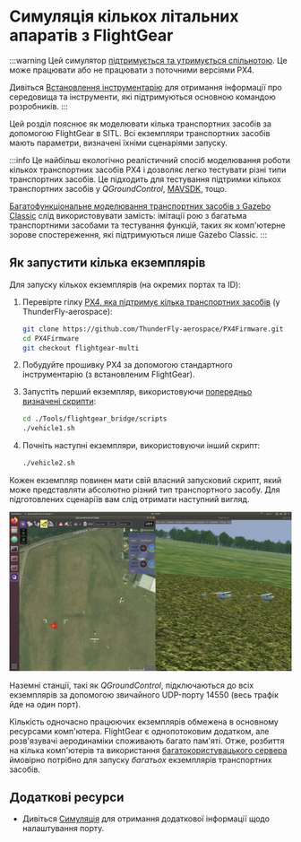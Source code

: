 # Симуляція кількох літальних апаратів з FlightGear

:::warning
Цей симулятор [підтримується та утримується спільнотою](../simulation/community_supported_simulators.md). Це може працювати або не працювати з поточними версіями PX4.

Дивіться [Встановлення інструментарію](../dev_setup/dev_env.md) для отримання інформації про середовища та інструменти, які підтримуються основною командою розробників.
:::

Цей розділ пояснює як моделювати кілька транспортних засобів за допомогою FlightGear в SITL. Всі екземпляри транспортних засобів мають параметри, визначені їхніми сценаріями запуску.

:::info Це найбільш екологічно реалістичний спосіб моделювання роботи кількох транспортних засобів PX4 і дозволяє легко тестувати різні типи транспортних засобів. Це підходить для тестування підтримки кількох транспортних засобів у _QGroundControl_, [MAVSDK](https://mavsdk.mavlink.io/), тощо.

[Багатофункціональне моделювання транспортних засобів з Gazebo Classic](../sim_gazebo_classic/multi_vehicle_simulation.md) слід використовувати замість: імітації рою з багатьма транспортними засобами та тестування функцій, таких як комп'ютерне зорове спостереження, які підтримуються лише Gazebo Classic.
:::

## Як запустити кілька екземплярів

Для запуску кількох екземплярів (на окремих портах та ID):

1. Перевірте гілку [PX4, яка підтримує кілька транспортних засобів](https://github.com/ThunderFly-aerospace/PX4Firmware/tree/flightgear-multi) (у ThunderFly-aerospace):

   ```sh
   git clone https://github.com/ThunderFly-aerospace/PX4Firmware.git
   cd PX4Firmware
   git checkout flightgear-multi
   ```

1. Побудуйте прошивку PX4 за допомогою стандартного інструментарію (з встановленим FlightGear).
1. Запустіть перший екземпляр, використовуючи [попередньо визначені скрипти](https://github.com/ThunderFly-aerospace/PX4-FlightGear-Bridge/tree/master/scripts):

   ```sh
   cd ./Tools/flightgear_bridge/scripts
   ./vehicle1.sh
   ```

1. Почніть наступні екземпляри, використовуючи інший скрипт:

   ```sh
   ./vehicle2.sh
   ```

Кожен екземпляр повинен мати свій власний запусковий скрипт, який може представляти абсолютно різний тип транспортного засобу. Для підготовлених сценаріїв вам слід отримати наступний вигляд.

![Multi-vehicle simulation using PX4 SITL and FlightGear](../../assets/simulation/flightgear/flightgear-multi-vehicle-sitl.jpg)

Наземні станції, такі як _QGroundControl_, підключаються до всіх екземплярів за допомогою звичайного UDP-порту 14550 (весь трафік йде на один порт).

Кількість одночасно працюючих екземплярів обмежена в основному ресурсами комп'ютера. FlightGear є однопотоковим додатком, але розв'язувачі аеродинаміки споживають багато пам'яті. Отже, розбиття на кілька комп'ютерів та використання [багатокористувацького сервера](https://wiki.flightgear.org/Howto:Multiplayer) ймовірно потрібно для запуску _багатьох_ екземплярів транспортних засобів.

## Додаткові ресурси

- Дивіться [Симуляція](../simulation/index.md) для отримання додаткової інформації щодо налаштування порту.
